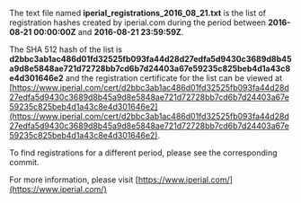The text file named **iperial_registrations_2016_08_21.txt** is the list of registration hashes created by iperial.com during the period between **2016-08-21 00:00:00Z** and **2016-08-21 23:59:59Z**.

The SHA 512 hash of the list is **d2bbc3ab1ac486d01fd32525fb093fa44d28d27edfa5d9430c3689d8b45a9d8e5848ae721d72728bb7cd6b7d24403a67e59235c825beb4d1a43c8e4d301646e2** and the registration certificate for the list can be viewed at [https://www.iperial.com/cert/d2bbc3ab1ac486d01fd32525fb093fa44d28d27edfa5d9430c3689d8b45a9d8e5848ae721d72728bb7cd6b7d24403a67e59235c825beb4d1a43c8e4d301646e2](https://www.iperial.com/cert/d2bbc3ab1ac486d01fd32525fb093fa44d28d27edfa5d9430c3689d8b45a9d8e5848ae721d72728bb7cd6b7d24403a67e59235c825beb4d1a43c8e4d301646e2).

To find registrations for a different period, please see the corresponding commit.

For more information, please visit [https://www.iperial.com/](https://www.iperial.com/)
